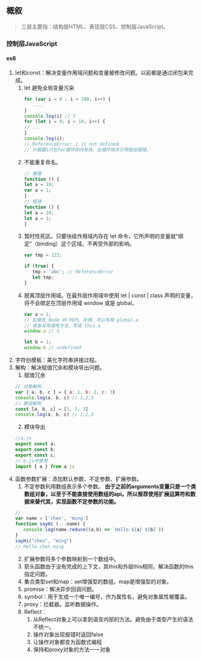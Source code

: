 ## 概叙

> 三层主要指：结构层HTML、表现层CSS、控制层JavaScript。

### 控制层JavaScript

#### es6

1. let和const：解决变量作用域问题和变量被修改问题。以前都是通过闭包来完成。
   1. let 避免全局变量污染
      ```js
      for (var i = 0 ; i < 100; i++) {
         ....
      }
      console.log(i) // 5
      for (let i = 0; i < 10; i++) {
      // ...
      }
      console.log(i);
      // ReferenceError: i is not defined
      // 计数器i只在for循环体内有效，在循环体外引用就会报错。
      ```
   2. 不能重复命名。
      ```js
      // 报错
      function () {
      let a = 10;
      var a = 1;
      }
      // 报错
      function () {
      let a = 10;
      let a = 1;
      }
      ```
   3. 暂时性死区。只要块级作用域内存在 let 命令，它所声明的变量就“绑定”（binding）这个区域，不再受外部的影响。
      ```js
      var tmp = 123;

      if (true) {
         tmp = 'abc'; // ReferenceError
         let tmp;
      }
      ```
   4. 脱离顶层作用域。在最外层作用域中使用 let | const | class 声明的变量，将不会绑定在顶层作用域 window 或是 global。
      ```js
      var a = 1;
      // 如果在 Node 的 REPL 环境，可以写成 global.a
      // 或者采用通用方法，写成 this.a
      window.a // 1

      let b = 1;
      window.b // undefined
      ```
2. 字符创模板：美化字符串拼接过程。
3. 解构：解决赋值冗余和模块导出问题。
   1. 赋值冗余
   ```js
   // 对象解构
   var { a, b, c } = { a: 1, b: 2, c: 3}
   console.log(a, b, c) // 1,2,3
   // 数组解构
   const [a, b, c] = [1, 2, 3]
   console.log(a, b, c) // 1,2,3
   ```
   2. 模块导出
   ```js
   //a.js
   export const a;
   export const b;
   export const c;
   // b.js中使用
   import { a } from a.js
   ```
4. 函数参数扩展：添加默认参数、不定参数、扩展参数。
   1. 不定参数利用数组表示多个参数。 **由于之前的arguments变量只是一个类数组对象，以至于不能直接使用数组的api。所以推荐使用扩展运算符和数据来替代其，实现函数不定参数的功能。**
   ```js
   // 
   var name = ['chen', 'ming']
   function sayHi (...name) {
      console.log(name.reduce((a,b) => `Hello ${a} ${b}`))
   }
   sayHi("chen", "ming")
   // Hello chen ming
   ```
   2. 扩展参数将多个参数映射到一个数组中。
   3. 箭头函数由于没有完成的上下文，其this和外层this相同，解决函数的this指定问题。
   4. 集合类型set和map：set增强型的数组，map是增强型的对象。
   5. promise：解决异步回调问题。
   6. symbol：用于生成一个唯一编号，作为属性名，避免对象属性被覆盖。
   7.  proxy：拦截器。监听数据操作。
   8.  Reflect：
       1.  从Reflect对象上可以拿到语言内部的方法。避免由于类型产生的语法不统一。
       2.  操作对象出现报错时返回false
       3.  让操作对象都变为函数式编程
       4.  保持和proxy对象的方法一一对象

